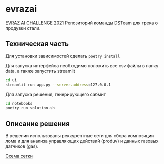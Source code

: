 # evrazai

[EVRAZ AI CHALLENGE 2021](https://hackathon.evraz.com/) Репозиторий команды DSTeam для трека о продувки стали.

## Техническая часть

Для установки зависимостей сделать ```poetry install```

Для запуска интерфейса необходимо положить все csv файлы в папку data, а также запустить streamlit


```bash
cd ui
streamlit run app.py --server.address=127.0.0.1
```

Для запуска решения, генерирующего сабмит
```bash
cd notebooks
poetry run solution.sh
```

## Описание решения

В решении использованы реккурентные сети для сбора композиции лома и для анализа управляющих действий (produv) и данных газовых датчиков (gas).

[Схема сетки](https://github.com/ifserge/evrazai/blob/main/schema.png)
